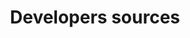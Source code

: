---
key: project
order: 997
title: Developers sources
url: https://developerssources.now.sh/
img:
  url: "/images/developerssources.jpg"
  alt: ""
tags: ["Design", "Développement", "Nextjs & Firebase", "Alpha"]
text: Le site "Developers sources" a pour objectif de répertorier et classer les meilleures sources pour apprendre le développement web. Dans sa version finale, il integrera des outils de tri, de likes, de contribution et de modification, tout ça directement depuis le site
show: true
---